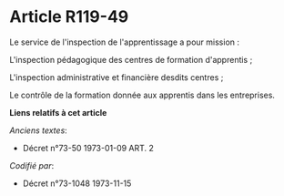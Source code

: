 # Article R119-49

Le service de l'inspection de l'apprentissage a pour mission :

L'inspection pédagogique des centres de formation d'apprentis ;

L'inspection administrative et financière desdits centres ;

Le contrôle de la formation donnée aux apprentis dans les entreprises.

**Liens relatifs à cet article**

_Anciens textes_:

  - Décret n°73-50 1973-01-09 ART. 2

_Codifié par_:

  - Décret n°73-1048 1973-11-15
